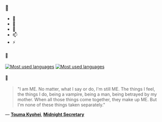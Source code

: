 ### 👋

- 🔭
- 🌱
- 💬
- 📫
- ⚡

#### 🧏

[![Most used languages](https://github-readme-stats-aynah.vercel.app/api/top-langs/?username=aynh&theme=solarized-dark&langs_count=6&layout=compact&hide_title=true)](https://github.com/anuraghazra/github-readme-stats#gh-dark-mode-only)
[![Most used languages](https://github-readme-stats-aynah.vercel.app/api/top-langs/?username=aynh&theme=solarized-light&langs_count=6&layout=compact&hide_title=true)](https://github.com/anuraghazra/github-readme-stats#gh-light-mode-only)

#### 💬

> "I am ME. No matter, what I say or do, I'm still ME. The things I feel, the things I do, being a vampire, being a man, being betrayed by my mother. When all those things come together, they make up ME. But I'm none of these things taken separately."

&mdash; [**Touma Kyohei**](https://myanimelist.net/character.php?q=Touma%20Kyohei&cat=character), [**Midnight Secretary**](https://myanimelist.net/search/all?q=Midnight%20Secretary&cat=all)
